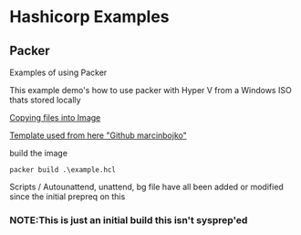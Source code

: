 # Hashicorp Examples


## Packer
Examples of using Packer 

This example demo's how to use packer with Hyper V from a Windows ISO thats stored locally

[Copying files into Image](https://www.packer.io/docs/provisioners/file)

[Template used from here "Github marcinbojko"](https://github.com/marcinbojko/hv-packer#hyper-v-generation-2-windows-server-20h2-standard-image)

build the image 

    packer build .\example.hcl



Scripts / Autounattend, unattend, bg file have all been added or modified since the initial prepreq on this 
### NOTE:This is just an initial build this isn't sysprep'ed